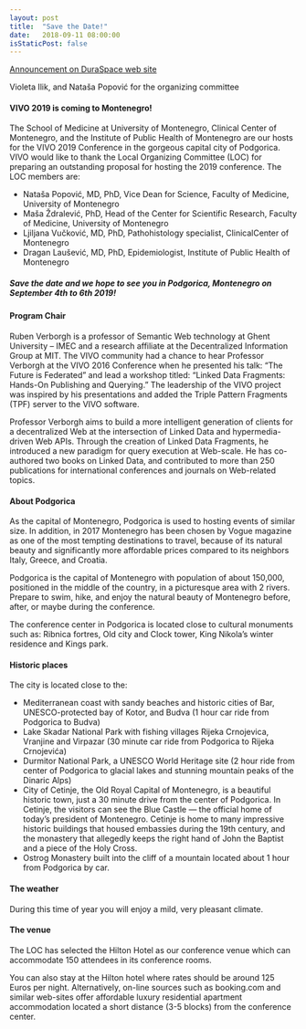 ```yaml
---
layout: post
title:  "Save the Date!"
date:   2018-09-11 08:00:00
isStaticPost: false
---
```


[Announcement on DuraSpace web site](https://duraspace.org/save-the-date-vivo-2019-september-4-6-podgorica-montenegro/)

Violeta Ilik, and Nataša Popović for the organizing committee

#### VIVO 2019 is coming to Montenegro!

The School of Medicine at University of Montenegro, Clinical Center of Montenegro, and the Institute of Public Health of Montenegro are our hosts for the VIVO 2019 Conference in the gorgeous capital city of Podgorica. VIVO would like to thank the Local Organizing Committee (LOC) for preparing an outstanding proposal for hosting the 2019 conference. The LOC members are:

* Nataša Popović, MD, PhD, Vice Dean for Science, Faculty of Medicine, University of Montenegro
* Maša Ždralević, PhD, Head of the Center for Scientific Research, Faculty of Medicine, University of Montenegro
* Ljiljana Vučković, MD, PhD, Pathohistology specialist, ClinicalCenter of Montenegro
* Dragan Laušević, MD, PhD, Epidemiologist, Institute of Public Health of Montenegro

##### Save the date and we hope to see you in Podgorica, Montenegro on September 4th to 6th 2019!

#### Program Chair

Ruben Verborgh is a professor of Semantic Web technology at Ghent University – IMEC and a research affiliate at the Decentralized Information Group at MIT. The VIVO community had a chance to hear Professor Verborgh at the VIVO 2016 Conference when he presented his talk: “The Future is Federated” and lead a workshop titled: “Linked Data Fragments: Hands-On Publishing and Querying.” The leadership of the VIVO project was inspired by his presentations and added the Triple Pattern Fragments (TPF) server to the VIVO software.

Professor Verborgh aims to build a more intelligent generation of clients for a decentralized Web at the intersection of Linked Data and hypermedia-driven Web APIs. Through the creation of Linked Data Fragments, he introduced a new paradigm for query execution at Web-scale. He has co-authored two books on Linked Data, and contributed to more than 250 publications for international conferences and journals on Web-related topics.

#### About Podgorica

As the capital of Montenegro, Podgorica is used to hosting events of similar size. In addition, in 2017 Montenegro has been chosen by Vogue magazine as one of the most tempting destinations to travel, because of its natural beauty and significantly more affordable prices compared to its neighbors Italy, Greece, and Croatia.

Podgorica is the capital of Montenegro with population of about 150,000, positioned in the middle of the country, in a picturesque area with 2 rivers. Prepare to swim, hike, and enjoy the natural beauty of Montenegro before, after, or maybe during the conference.

The conference center in Podgorica is located close to cultural monuments such as: Ribnica fortres, Old city and Clock tower, King Nikola’s winter residence and Kings park.

#### Historic places

The city is located close to the:

* Mediterranean coast with sandy beaches and historic cities of Bar, UNESCO-protected bay of Kotor, and Budva (1 hour car ride from Podgorica to Budva)
* Lake Skadar National Park with fishing villages Rijeka Crnojevica, Vranjine and Virpazar (30 minute car ride from Podgorica to Rijeka Crnojevića)
* Durmitor National Park, a UNESCO World Heritage site (2 hour ride from center of Podgorica to glacial lakes and stunning mountain peaks of the Dinaric Alps)
* City of Cetinje, the Old Royal Capital of Montenegro, is a beautiful historic town, just a 30 minute drive from the center of Podgorica. In Cetinje, the visitors can see the Blue Castle — the official home of today’s president of Montenegro. Cetinje is home to many impressive historic buildings that housed embassies during the 19th century, and the monastery that allegedly keeps the right hand of John the Baptist and a piece of the Holy Cross.
* Ostrog Monastery built into the cliff of a mountain located about 1 hour from Podgorica by car.

#### The weather

During this time of year you will enjoy a mild, very pleasant climate.

#### The venue

The LOC has selected the Hilton Hotel as our conference venue which can accommodate 150 attendees in its conference rooms.  

You can also stay at the Hilton hotel where rates should be around 125 Euros per night. Alternatively, on-line sources such as booking.com and similar web-sites offer affordable luxury residential apartment accommodation located a short distance (3-5 blocks) from the conference center.